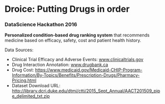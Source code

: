 # Droice: Putting Drugs in order
### DataScience Hackathon 2016
**Personalized condition-based drug ranking system** that recommends medicine based on efficacy, safety, cost and patient health history.

Data Sources:
- Clinical Trial Efficacy and Adverse Events: www.clinicaltrials.gov
- Drug Interaction Annotation: www.drugbank.ca
- Drug Cost: https://www.medicaid.gov/Medicaid-CHIP-Program-Information/By-Topics/Benefits/Prescription-Drugs/Pharmacy-Pricing.html
- Dataset Download URL: http://library.dcri.duke.edu/dtmi/ctti/2015_Sept_Annual/AACT201509_pipe_delimited_txt.zip

